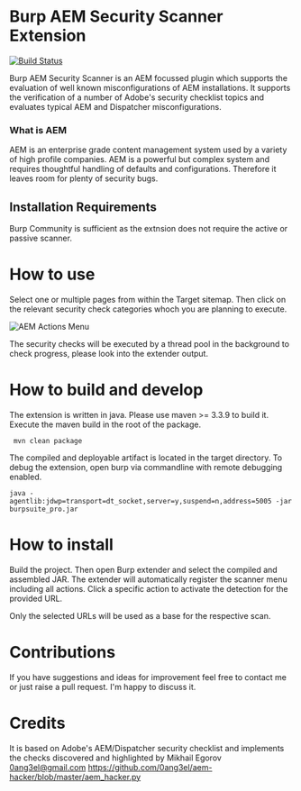 # Burp AEM Security Scanner Extension
[![Build Status](https://travis-ci.org/thomashartm/burp-aem-scanner.svg?branch=master)](https://travis-ci.org/thomashartm/burp-aem-scanner)

Burp AEM Security Scanner is an AEM focussed plugin which supports the evaluation of well known misconfigurations of AEM installations.
It supports the verification of a number of Adobe's security checklist topics and evaluates typical AEM and Dispatcher misconfigurations. 


### What is AEM
AEM is an enterprise grade content management system used by a variety of high profile companies. 
AEM is a powerful but complex system and requires thoughtful handling of defaults and configurations. 
Therefore it leaves room for plenty of security bugs.

## Installation Requirements
Burp Community is sufficient as the extnsion does not require the active or passive scanner.

# How to use
Select one or multiple pages from within the Target sitemap. Then click on the relevant security check categories whoch you are planning to execute.

![AEM Actions Menu](https://github.com/thomashartm/burp-aem-scanner/blob/gh-pages/images/aem-actions.jpg "AEM Actions")

The security checks will be executed by a thread pool in the background to check progress, please look into the extender output.

# How to build and develop
The extension is written in java. Please use maven >= 3.3.9 to build it. 
Execute the maven build in the root of the package.

` mvn clean package`

The compiled and deployable artifact is located in the target directory.
To debug the extension, open burp via commandline with remote debugging enabled. 

`java -agentlib:jdwp=transport=dt_socket,server=y,suspend=n,address=5005 -jar burpsuite_pro.jar`

# How to install 
Build the project.
Then open Burp extender and select the compiled and assembled JAR.
The extender will automatically register the scanner menu including all actions.
Click a specific action to activate the detection for the provided URL.

Only the selected URLs will be used as a base for the respective scan.

# Contributions
If you have suggestions and ideas for improvement feel free to contact me or just raise a pull request. I'm happy to discuss it.

# Credits
It is based on Adobe's AEM/Dispatcher security checklist and implements the checks discovered and highlighted by Mikhail Egorov <0ang3el@gmail.com> https://github.com/0ang3el/aem-hacker/blob/master/aem_hacker.py
